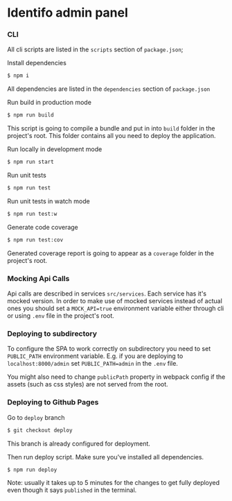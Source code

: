 # Identifo admin panel

### CLI

All cli scripts are listed in the `scripts` section of `package.json`;

Install dependencies
```bash
$ npm i
```
All dependencies are listed in the `dependencies` section of `package.json`

Run build in production mode
```bash
$ npm run build
```
This script is going to compile a bundle and put in into `build` folder in the project's root.
This folder contains all you need to deploy the application.

Run locally in development mode
```bash
$ npm run start
```

Run unit tests
```bash
$ npm run test
```

Run unit tests in watch mode
```bash
$ npm run test:w
```

Generate code coverage
```bash
$ npm run test:cov
```
Generated coverage report is going to appear as a `coverage` folder in the project's root.

### Mocking Api Calls

Api calls are described in services `src/services`. Each service has it's mocked version. In order to make use of mocked services instead of actual ones you should set a `MOCK_API=true` environment variable either through cli or using `.env` file in the project's root.


### Deploying to subdirectory

To configure the SPA to work correctly on subdirectory you need to set `PUBLIC_PATH` environment variable.
E.g. if you are deploying to `localhost:8000/admin` set `PUBLIC_PATH=admin` in the `.env` file.

You might also need to change `publicPath` property in webpack config if the assets (such as css styles) are not served from the root.

### Deploying to Github Pages

Go to `deploy` branch

```bash
$ git checkout deploy
```
This branch is already configured for deployment.

Then run deploy script.
Make sure you've installed all dependencies.

```bash
$ npm run deploy
```
Note: usually it takes up to 5 minutes for the changes to get fully deployed even though it says `published` in the terminal.

